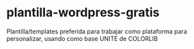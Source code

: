# plantilla-wordpress-gratis
Plantilla/templates preferida para trabajar como plataforma para personalizar, usando como base UNITE de COLORLIB
